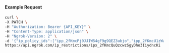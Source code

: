 <!-- Code generated for API Clients. DO NOT EDIT. -->

#### Example Request

```bash
curl \
-X PATCH \
-H "Authorization: Bearer {API_KEY}" \
-H "Content-Type: application/json" \
-H "Ngrok-Version: 2" \
-d '{"ip_policy_ids":["ipp_2fKmcPj0JJIW54gF9g9QEZ3ubjo","ipp_2fKmcU1zWaPJMo2ywDI1chx1nPY"]}' \
https://api.ngrok.com/ip_restrictions/ipx_2fKmcQuQzcwzSgyDho3IiydncKi
```
